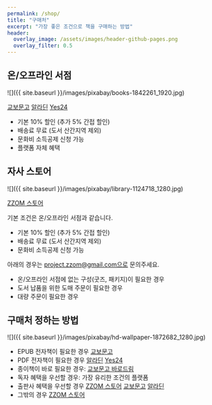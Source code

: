 ```yaml
---
permalink: /shop/
title: "구매처"
excerpt: "가장 좋은 조건으로 책을 구매하는 방법"
header:
  overlay_image: /assets/images/header-github-pages.png
  overlay_filter: 0.5
---
```



## 온/오프라인 서점

![]({{ site.baseurl }}/images/pixabay/books-1842261_1920.jpg)

<a href="https://product.kyobobook.co.kr/detail/S000200083569" target="_blank" class="btn btn--info">교보문고</a>
<a href="https://www.aladin.co.kr/shop/wproduct.aspx?ItemId=304705923" target="_blank" class="btn btn--info">알라딘</a>
<a href="http://www.yes24.com/Product/Goods/115143425" target="_blank" class="btn btn--info">Yes24</a>

* 기본 10% 할인 (추가 5% 간접 할인)
* 배송료 무료 (도서 산간지역 제외)
* 문화비 소득공제 신청 가능
* 플랫폼 자체 혜택

## 자사 스토어

![]({{ site.baseurl }}/images/pixabay/library-1124718_1280.jpg)

<a href="https://smartstore.naver.com/zzom/products/7616969339" target="_blank" class="btn btn--info">ZZOM 스토어</a>

기본 조건은 온/오프라인 서점과 같습니다.

* 기본 10% 할인 (추가 5% 간접 할인)
* 배송료 무료 (도서 산간지역 제외)
* 문화비 소득공제 신청 가능

아래의 경우는 project.zzom@gmail.com으로 문의주세요.

* 온/오프라인 서점에 없는 구성(굿즈, 패키지)이 필요한 경우
* 도서 납품을 위한 도매 주문이 필요한 경우
* 대량 주문이 필요한 경우

## 구매처 정하는 방법

![]({{ site.baseurl }}/images/pixabay/hd-wallpaper-1872682_1280.jpg)


* EPUB 전자책이 필요한 경우 <a href="https://product.kyobobook.co.kr/detail/S000200083569" target="_blank" class="btn btn--info">교보문고</a>
* PDF 전자책이 필요한 경우 <a href="https://www.aladin.co.kr/shop/wproduct.aspx?ItemId=304705923" target="_blank" class="btn btn--info">알라딘</a> <a href="http://www.yes24.com/Product/Goods/115143425" target="_blank" class="btn btn--info">Yes24</a>
* 종이책이 바로 필요한 경우: <a href="https://www.kyobobook.co.kr/barodrim" target="_blank" class="btn btn--info">교보문고 바로드림</a>
* 독자 혜택을 우선할 경우: 가장 유리한 조건의 플랫폼 
* 출판사 혜택을 우선할 경우 <a href="https://smartstore.naver.com/zzom/products/7616969339" target="_blank" class="btn btn--info">ZZOM 스토어</a> <a href="https://product.kyobobook.co.kr/detail/S000200083569" target="_blank" class="btn btn--info">교보문고</a> <a href="https://www.aladin.co.kr/shop/wproduct.aspx?ItemId=304705923" target="_blank" class="btn btn--info">알라딘</a>
* 그밖의 경우 <a href="https://smartstore.naver.com/zzom/products/7616969339" target="_blank" class="btn btn--info">ZZOM 스토어</a>

[교보문고]: https://product.kyobobook.co.kr/detail/S000200083569
[알라딘]: https://www.aladin.co.kr/shop/wproduct.aspx?ItemId=304705923
[Yes24]: http://www.yes24.com/Product/Goods/115143425
[ZZOM 스토어]: https://smartstore.naver.com/zzom/products/7616969339
[바로드림]: https://www.kyobobook.co.kr/barodrim